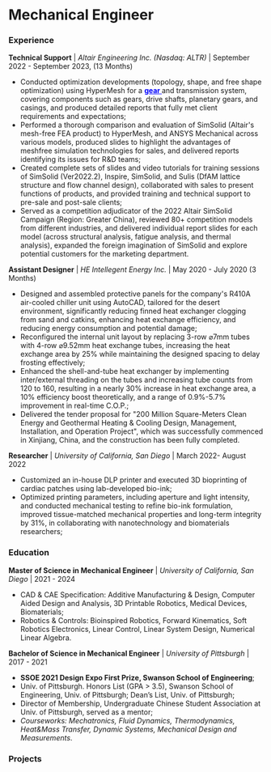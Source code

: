 # Mechanical Engineer

### Experience
**Technical Support** | *Altair Engineering Inc. (Nasdaq: ALTR)* | September 2022 - September 2023, (13 Months)
- Conducted optimization developments (topology, shape, and free shape optimization) using HyperMesh for a <span style="color:blue; font-weight:bold; text-decoration:underline;"> <a href="https://github.com](https://shibojia98.github.io/Portfolio/" style="color:blue; text-decoration:none;">gear</a> </span> and transmission system, covering components such as gears, drive shafts, planetary gears, and casings, and produced detailed reports that fully met client requirements and expectations;
- Performed a thorough comparison and evaluation of SimSolid (Altair's mesh-free FEA product) to HyperMesh, and ANSYS Mechanical across various models, produced slides to highlight the advantages of meshfree simulation technologies for sales, and delivered reports identifying its issues for R&D teams;
- Created complete sets of slides and video tutorials for training sessions of SimSolid (Ver2022.2), Inspire, SimSolid, and Sulis (DfAM lattice structure and flow channel design), collaborated with sales to present functions of products, and provided training and technical support to pre-sale and post-sale clients;
- Served as a competition adjudicator of the 2022 Altair SimSolid Campaign (Region: Greater China), reviewed 80+ competition models from different industries, and delivered individual report slides for each model (across structural analysis, fatigue analysis, and thermal analysis), expanded the foreign imagination of SimSolid and explore potential customers for the marketing department.

**Assistant Designer** | *HE Intellegent Energy Inc.* | May 2020 - July 2020 (3 Months)
- Designed and assembled protective panels for the company's R410A air-cooled chiller unit using AutoCAD, tailored for the desert environment, significantly reducing finned heat exchanger clogging from sand and catkins, enhancing heat exchange efficiency, and reducing energy consumption and potential damage;
- Reconfigured the internal unit layout by replacing 3-row ⌀7mm tubes with 4-row ⌀9.52mm heat exchange tubes, increasing the heat exchange area by 25% while maintaining the designed spacing to delay frosting effectively;
- Enhanced the shell-and-tube heat exchanger by implementing inter/external threading on the tubes and increasing tube counts from 120 to 160, resulting in a nearly 30% increase in heat exchange area, a 10% efficiency boost theoretically, and a range of 0.9%-5.7% improvement in real-time C.O.P.;
- Delivered the tender proposal for "200 Million Square-Meters Clean Energy and Geothermal Heating & Cooling Design, Management, Installation, and Operation Project", which was successfully commenced in Xinjiang, China, and the construction has been fully completed.

**Researcher** | *University of California, San Diego* | March 2022- August 2022
- Customized an in-house DLP printer and executed 3D bioprinting of cardiac patches using lab-developed bio-ink;
- Optimized printing parameters, including aperture and light intensity, and conducted mechanical testing to refine bio-ink formulation, improved tissue-matched mechanical properties and long-term integrity by 31%, in collaborating with nanotechnology and biomaterials researchers;
  
### Education
**Master of Science in Mechanical Engineer** | *University of California, San Diego* | 2021 - 2024
- CAD & CAE Specification: Additive Manufacturing & Design,  Computer Aided Design and Analysis, 3D Printable Robotics, Medical Devices, Biomaterials;
- Robotics & Controls: Bioinspired Robotics, Forward Kinematics, Soft Robotics Electronics, Linear Control, Linear System Design, Numerical Linear Algebra.

**Bachelor of Science in Mechanical Engineer** | *University of Pittsburgh* | 2017 - 2021
- **SSOE 2021 Design Expo First Prize, Swanson School of Engineering**;
- Univ. of Pittsburgh. Honors List (GPA > 3.5), Swanson School of Engineering, Univ. of Pittsburgh; Dean’s List, Univ. of Pittsburgh;
- Director of  Membership, Undergraduate Chinese Student Association at Univ. of Pittsburgh, served as a mentor;
- *Courseworks: Mechatronics, Fluid Dynamics, Thermodynamics, Heat&Mass Transfer, Dynamic Systems, Mechanical Design and Measurements*.

### Projects
